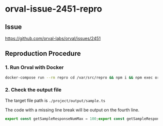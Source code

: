 # orval-issue-2451-repro

## Issue

https://github.com/orval-labs/orval/issues/2451

## Reproduction Procedure

### 1. Run Orval with Docker

```sh
docker-compose run --rm repro cd /var/src/repro && npm i && npm exec orval
```

### 2. Check the output file

The target file path is `./project/output/sample.ts`

The code with a missing line break will be output on the fourth line.

```ts
export const getSampleResponseNumMax = 100;export const getSampleResponseStrMin = 10;
```